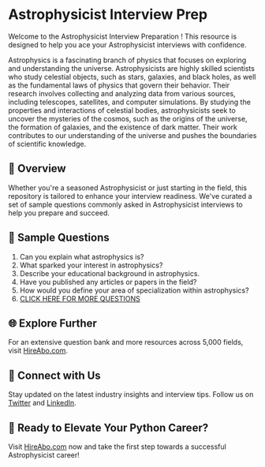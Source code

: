 # Astrophysicist Interview Prep

Welcome to the Astrophysicist Interview Preparation ! This resource is designed to help you ace your Astrophysicist interviews with confidence.

Astrophysics is a fascinating branch of physics that focuses on exploring and understanding the universe. Astrophysicists are highly skilled scientists who study celestial objects, such as stars, galaxies, and black holes, as well as the fundamental laws of physics that govern their behavior. Their research involves collecting and analyzing data from various sources, including telescopes, satellites, and computer simulations. By studying the properties and interactions of celestial bodies, astrophysicists seek to uncover the mysteries of the cosmos, such as the origins of the universe, the formation of galaxies, and the existence of dark matter. Their work contributes to our understanding of the universe and pushes the boundaries of scientific knowledge.

## 🚀 Overview

Whether you're a seasoned Astrophysicist or just starting in the field, this repository is tailored to enhance your interview readiness. We've curated a set of sample questions commonly asked in Astrophysicist interviews to help you prepare and succeed.

## 📝 Sample Questions

1. Can you explain what astrophysics is?
2. What sparked your interest in astrophysics?
3. Describe your educational background in astrophysics.
4. Have you published any articles or papers in the field?
5. How would you define your area of specialization within astrophysics?
6. [CLICK HERE FOR MORE QUESTIONS](https://hireabo.com/job/5_0_4/Astrophysicist)

## 🌐 Explore Further

For an extensive question bank and more resources across 5,000 fields, visit [HireAbo.com](https://www.hireabo.com).

## 📱 Connect with Us

Stay updated on the latest industry insights and interview tips. Follow us on [Twitter](https://twitter.com/hireabo) and [LinkedIn](https://www.linkedin.com/in/hire-abo-3609972a8/).

## 🚀 Ready to Elevate Your Python Career?

Visit [HireAbo.com](https://www.hireabo.com) now and take the first step towards a successful Astrophysicist career!